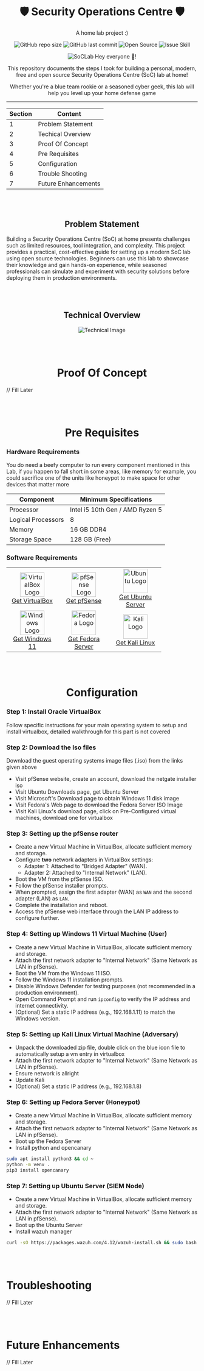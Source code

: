 <div align="center">

# 🛡️ Security Operations Centre 🛡️
A home lab project :)

![GitHub repo size](https://img.shields.io/github/repo-size/NONAN23x/SoC-Home-Lab?style=for-the-badge)
![GitHub last commit](https://img.shields.io/github/last-commit/NONAN23x/SoC-Home-Lab?style=for-the-badge)
![Open Source](https://img.shields.io/badge/Open%20Source-Yes-brightgreen?style=for-the-badge)
![Issue Skill](https://img.shields.io/badge/Issues-Skill-red?style=for-the-badge)

![SoCLab](assets/socLab.png)
Hey everyone 👾! 

This repository documents the steps I took for building a personal, modern, free and open source Security Operations Centre (SoC) lab at home!

Whether you're a blue team rookie or a seasoned cyber geek, this lab will help you level up your home defense game

-- -

| Section | Content             |
|------|------------------------|
| 1    | Problem Statement     |
| 2    | Techical Overview    |
| 3    | Proof Of Concept |
| 4    | Pre Requisites |
| 5    | Configuration |
| 6    | Trouble Shooting       |
| 7    | Future Enhancements |

<br><br>

## Problem Statement
</div>

Building a Security Operations Centre (SoC) at home presents challenges such as limited resources, tool integration, and complexity. This project provides a practical, cost-effective guide for setting up a modern SoC lab using open source technologies. Beginners can use this lab to showcase their knowledge and gain hands-on experience, while seasoned professionals can simulate and experiment with security solutions before deploying them in production environments.

<div align=center>
<br><br>

## Technical Overview

![Technical Image](assets/technicals.png)
</div>

<div align=center>
<br><br>

# Proof Of Concept
</div>

// Fill Later

<div align=center>
<br><br>

# Pre Requisites
</div>

### Hardware Requirements

You do need a beefy computer to run every component mentioned in this Lab, if you happen to fall short in some areas, like memory for example, you could sacrifice one of the units like honeypot to make space for other devices that matter more

| Component | Minimum Specifications |
| ---- | ---- |
| Processor | Intel i5 10th Gen / AMD Ryzen 5|
| Logical Processors| 8|
| Memory | 16 GB DDR4 |
| Storage Space | 128 GB (Free)|

### Software Requirements

<div align=center>
<table>
    <tr>
        <td align="center" width="120">
            <img src="assets/vbox.png" alt="VirtualBox Logo" width="64" height="64"><br>
            <a href="https://www.virtualbox.org/wiki/Downloads">Get VirtualBox</a>
        </td>
        <td align="center" width="120">
            <img src="assets/pfSense.png" alt="pfSense Logo" width="64" height="64"><br>
            <a href="https://www.pfsense.org/download/">Get pfSense</a>
        </td>
        <td align="center" width="120">
            <img src="assets/ubuntu.png" alt="Ubuntu Logo" width="64" height="64"><br>
            <a href="https://ubuntu.com/download/server">Get Ubuntu Server</a>
        </td>
    </tr>
    <tr>
        <td align="center" width="120">
            <img src="assets/win.png" alt="Windows Logo" width="64" height="64"><br>
            <a href="https://www.microsoft.com/en-us/software-download/windows11">Get Windows 11</a>
        </td>
        <td align="center" width="120">
            <img src="assets/fedora.png" alt="Fedora Logo" width="64" height="64"><br>
            <a href="https://getfedora.org/en/server/download/">Get Fedora Server</a>
        </td>
        <td align="center" width="120">
            <img src="assets/kali.png" alt="Kali Logo" width="64" height="64"><br>
            <a href="https://www.kali.org/get-kali/">Get Kali Linux</a>
        </td>
    </tr>
</table>
<br><br>

# Configuration
</div>

### Step 1: Install Oracle VirtualBox
Follow specific instructions for your main operating system to setup and install virtualbox, detailed walkthrough for this part is not covered

### Step 2: Download the Iso files
Download the guest operating systems image files (.iso) from the links given above
- Visit pfSense website, create an account, download the netgate installer iso
- Visit Ubuntu Downloads page, get Ubuntu Server
- Visit Microsoft's Download page to obtain Windows 11 disk image
- Visit Fedora's Web page to download the Fedora Server ISO Image
- Visit Kali Linux's download page, click on Pre-Configured virtual machines, download one for virtualbox

### Step 3: Setting up the pfSense router

*   Create a new Virtual Machine in VirtualBox, allocate sufficient memory and storage.
*   Configure **two** network adapters in VirtualBox settings:
    *   Adapter 1: Attached to "Bridged Adapter" (WAN).
    *   Adapter 2: Attached to "Internal Network" (LAN).
*   Boot the VM from the pfSense ISO.
*   Follow the pfSense installer prompts.
*   When prompted, assign the first adapter (WAN) as `WAN` and the second adapter (LAN) as `LAN`.
*   Complete the installation and reboot.
*   Access the pfSense web interface through the LAN IP address to configure further.

### Step 4: Setting up Windows 11 Virtual Machine (User)
*   Create a new Virtual Machine in VirtualBox, allocate sufficient memory and storage.
*   Attach the first network adapter to "Internal Network" (Same Network as LAN in pfSense).
*   Boot the VM from the Windows 11 ISO.
*   Follow the Windows 11 installation prompts.
*   Disable Windows Defender for testing purposes (not recommended in a production environment).
*   Open Command Prompt and run `ipconfig` to verify the IP address and internet connectivity.
*   (Optional) Set a static IP address (e.g., 192.168.1.11) to match the Windows version.

### Step 5: Setting up Kali Linux Virtual Machine (Adversary)
*   Unpack the downloaded zip file, double click on the blue icon file to automatically setup a vm entry in virtualbox
*   Attach the first network adapter to "Internal Network" (Same Network as LAN in pfSense).
*   Ensure network is allright
*   Update Kali
*   (Optional) Set a static IP address (e.g., 192.168.1.8)

### Step 6: Setting up Fedora Server (Honeypot)
*   Create a new Virtual Machine in VirtualBox, allocate sufficient memory and storage.
*   Attach the first network adapter to "Internal Network" (Same Network as LAN in pfSense).
*   Boot up the Fedora Server
*   Install python and opencanary
```bash
sudo apt install python3 && cd ~
python -m venv .
pip3 install opencanary
```

### Step 7: Setting up Ubuntu Server (SIEM Node)
*   Create a new Virtual Machine in VirtualBox, allocate sufficient memory and storage.
*   Attach the first network adapter to "Internal Network" (Same Network as LAN in pfSense).
*   Boot up the Ubuntu Server
*   Install wazuh manager
```bash
curl -sO https://packages.wazuh.com/4.12/wazuh-install.sh && sudo bash ./wazuh-install.sh -a
```
<br><br>

# Troubleshooting
// Fill Later

<br><br>

# Future Enhancements
// Fill Later